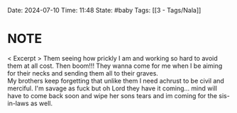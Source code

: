 Date: 2024-07-10
Time: 11:48
State: #baby
Tags: [[3 - Tags/Nala]]
# NOTE

< Excerpt >
Them seeing how prickly I am and working so hard to avoid them at all cost. Then boom!!! They wanna come for me when I be aiming for their necks and sending them all to their graves.  
My brothers keep forgetting that unlike them I need achrust to be civil and merciful. I'm savage as fuck but oh Lord they have it coming... mind will have to come back soon and wipe her sons tears and im coming for the sis-in-laws as well. 
